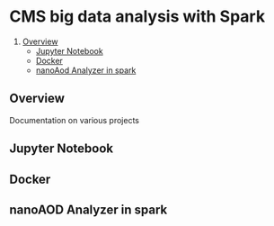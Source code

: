 # CMS big data analysis with Spark

1. [Overview](#Overview)
   * [Jupyter Notebook](#Jupyter-Notebook)
   * [Docker](#Docker)
   * [nanoAod Analyzer in spark](#nano-Analyzer-in-spark)

## Overview

Documentation on various projects

## Jupyter Notebook

## Docker

## nanoAOD Analyzer in spark